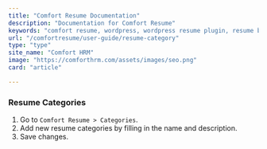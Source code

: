 ```yaml
---
title: "Comfort Resume Documentation"
description: "Documentation for Comfort Resume"
keywords: "comfort resume, wordpress, wordpress resume plugin, resume builder"
url: "/comfortresume/user-guide/resume-category"
type: "type"
site_name: "Comfort HRM"
image: "https://comforthrm.com/assets/images/seo.png"
card: "article"

---
```


### Resume Categories

1. Go to `Comfort Resume > Categories`.
2. Add new resume categories by filling in the name and description.
3. Save changes.


